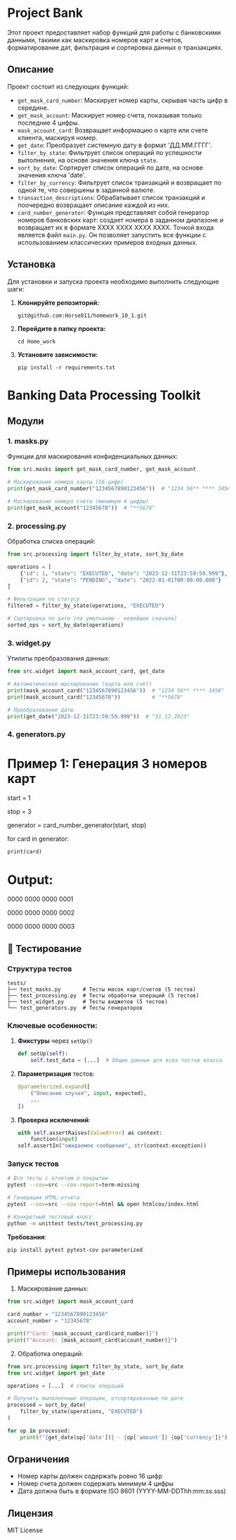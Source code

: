 # Project Bank

Этот проект предоставляет набор функций для работы с банковскими данными, такими как маскировка номеров карт и счетов, форматирование дат, фильтрация и сортировка данных о транзакциях.

## Описание

Проект состоит из следующих функций:

-   `get_mask_card_number`: Маскирует номер карты, скрывая часть цифр в середине.
-   `get_mask_account`: Маскирует номер счета, показывая только последние 4 цифры.
-   `mask_account_card`: Возвращает информацию о карте или счете клиента, маскируя номер.
-   `get_date`: Преобразует системную дату в формат 'ДД.ММ.ГГГГ'.
-   `filter_by_state`: Фильтрует список операций по успешности выполнения, на основе значения ключа `state`.
-   `sort_by_date`: Сортирует список операций по дате, на основе значения ключа 'date'.
-   `filter_by_currency`: Фильтрует список транзакций и возвращает по одной те, что совершены в заданной валюте.
-   `transaction_descriptions`: Обрабатывает список транзакций и поочередно возвращает описание каждой из них.
-   `card_number_generator`: Функция представляет собой генератор номеров банковских карт: создает номера в заданном диапазоне и возвращает их в формате XXXX XXXX XXXX XXXX.
Точкой входа является файл `main.py`. Он позволяет запустить все функции с использованием классических примеров входных данных.


## Установка

Для установки и запуска проекта необходимо выполнить следующие шаги:

1.  **Клонируйте репозиторий:**

    ```
    git@github.com:Horse811/homework_10_1.git
    ```

2.  **Перейдите в папку проекта:**

    ```
    cd Home_work
    ```

3.  **Установите зависимости:**

    ```
    pip install -r requirements.txt
    ```
# Banking Data Processing Toolkit



## Модули

### 1. masks.py
Функции для маскирования конфиденциальных данных:

```python
from src.masks import get_mask_card_number, get_mask_account

# Маскирование номера карты (16 цифр)
print(get_mask_card_number("1234567890123456"))  # "1234 56** **** 3456"

# Маскирование номера счета (минимум 4 цифры)
print(get_mask_account("12345678"))  # "**5678"
```

### 2. processing.py
Обработка списка операций:

```python
from src.processing import filter_by_state, sort_by_date

operations = [
    {"id": 1, "state": "EXECUTED", "date": "2023-12-31T23:59:59.999"},
    {"id": 2, "state": "PENDING", "date": "2022-01-01T00:00:00.000"}
]

# Фильтрация по статусу
filtered = filter_by_state(operations, "EXECUTED")

# Сортировка по дате (по умолчанию - новейшие сначала)
sorted_ops = sort_by_date(operations)
```

### 3. widget.py
Утилиты преобразования данных:

```python
from src.widget import mask_account_card, get_date

# Автоматическое маскирование (карта или счет)
print(mask_account_card("1234567890123456"))  # "1234 56** **** 3456"
print(mask_account_card("12345678"))          # "**5678"

# Преобразование даты
print(get_date("2023-12-31T23:59:59.999"))  # "31.12.2023"
```
### 4. generators.py
# Пример 1: Генерация 3 номеров карт

start = 1

stop = 3

generator = card_number_generator(start, stop)

for card in generator:

    print(card) 
        
# Output:
0000 0000 0000 0001

0000 0000 0000 0002

0000 0000 0000 0003

## 🧪 Тестирование

### Структура тестов
```
tests/
├── test_masks.py       # Тесты масок карт/счетов (5 тестов)
├── test_processing.py  # Тесты обработки операций (5 тестов)
├── test_widget.py      # Тесты виджетов (5 тестов)
└── test_generators.py  # Тесты генераторов 
```

### Ключевые особенности:
1. **Фикстуры** через `setUp()`
   ```python
   def setUp(self):
       self.test_data = [...]  # Общие данные для всех тестов класса
   ```

2. **Параметризация** тестов:
   ```python
   @parameterized.expand([
       ("Описание случая", input, expected),
       ...
   ])
   ```

3. **Проверка исключений**:
   ```python
   with self.assertRaises(ValueError) as context:
       function(input)
   self.assertIn("ожидаемое сообщение", str(context.exception))
   ```

### Запуск тестов
```bash
# Все тесты с отчетом о покрытии
pytest --cov=src --cov-report=term-missing

# Генерация HTML-отчета
pytest --cov=src --cov-report=html && open htmlcov/index.html

# Конкретный тестовый класс
python -m unittest tests/test_processing.py
```

**Требования**:
```bash
pip install pytest pytest-cov parameterized
```
## Примеры использования

1. Маскирование данных:
```python
from src.widget import mask_account_card

card_number = "1234567890123456"
account_number = "12345678"

print(f"Card: {mask_account_card(card_number)}")
print(f"Account: {mask_account_card(account_number)}")
```

2. Обработка операций:
```python
from src.processing import filter_by_state, sort_by_date
from src.widget import get_date

operations = [...]  # список операций

# Получить выполненные операции, отсортированные по дате
processed = sort_by_date(
    filter_by_state(operations, "EXECUTED")
)

for op in processed:
    print(f"{get_date(op['date'])} - {op['amount']} {op['currency']}")
```

## Ограничения

- Номер карты должен содержать ровно 16 цифр
- Номер счета должен содержать минимум 4 цифры
- Дата должна быть в формате ISO 8601 (YYYY-MM-DDThh:mm:ss.sss)

## Лицензия

MIT License
